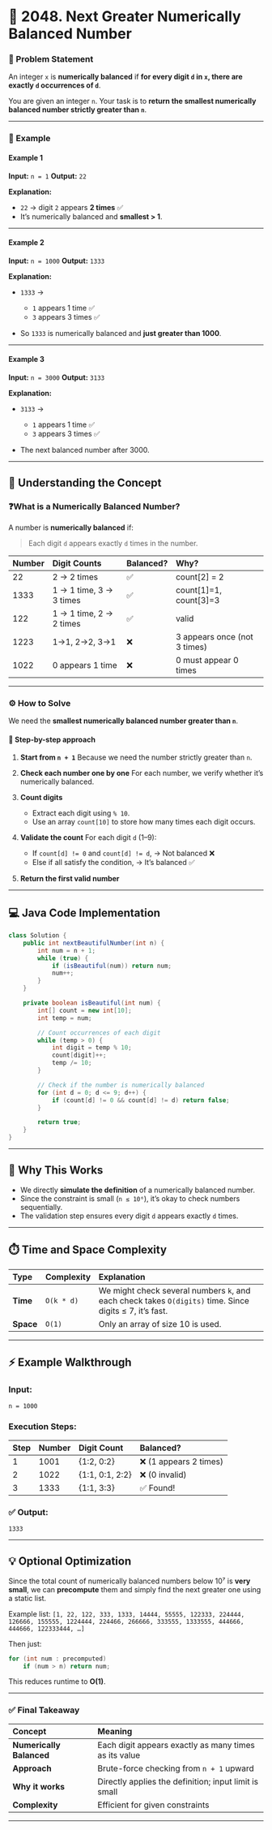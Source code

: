 # 🧮 2048. Next Greater Numerically Balanced Number

### 🧠 Problem Statement

An integer `x` is **numerically balanced** if **for every digit `d` in `x`, there are exactly `d` occurrences of `d`**.

You are given an integer `n`.
Your task is to **return the smallest numerically balanced number strictly greater than `n`**.

---

### 📘 Example

#### Example 1

**Input:** `n = 1`
**Output:** `22`

**Explanation:**

* `22` → digit `2` appears **2 times** ✅
* It’s numerically balanced and **smallest > 1**.

---

#### Example 2

**Input:** `n = 1000`
**Output:** `1333`

**Explanation:**

* `1333` →

  * `1` appears 1 time ✅
  * `3` appears 3 times ✅
* So `1333` is numerically balanced and **just greater than 1000**.

---

#### Example 3

**Input:** `n = 3000`
**Output:** `3133`

**Explanation:**

* `3133` →

  * `1` appears 1 time ✅
  * `3` appears 3 times ✅
* The next balanced number after 3000.

---

## 🧩 Understanding the Concept

### ❓What is a Numerically Balanced Number?

A number is **numerically balanced** if:

> Each digit `d` appears exactly `d` times in the number.

| Number | Digit Counts            | Balanced? | Why?                         |
| :----- | :---------------------- | :-------- | :--------------------------- |
| 22     | 2 → 2 times             | ✅         | count[2] = 2                 |
| 1333   | 1 → 1 time, 3 → 3 times | ✅         | count[1]=1, count[3]=3       |
| 122    | 1 → 1 time, 2 → 2 times | ✅         | valid                        |
| 1223   | 1→1, 2→2, 3→1           | ❌         | 3 appears once (not 3 times) |
| 1022   | 0 appears 1 time        | ❌         | 0 must appear 0 times        |

---

### ⚙️ How to Solve

We need the **smallest numerically balanced number greater than `n`**.

#### 🧩 Step-by-step approach

1. **Start from `n + 1`**
   Because we need the number strictly greater than `n`.

2. **Check each number one by one**
   For each number, we verify whether it’s numerically balanced.

3. **Count digits**

   * Extract each digit using `% 10`.
   * Use an array `count[10]` to store how many times each digit occurs.

4. **Validate the count**
   For each digit `d` (1–9):

   * If `count[d] != 0` and `count[d] != d`,
     → Not balanced ❌
   * Else if all satisfy the condition,
     → It’s balanced ✅

5. **Return the first valid number**

---

## 💻 Java Code Implementation

```java
class Solution {
    public int nextBeautifulNumber(int n) {
        int num = n + 1;
        while (true) {
            if (isBeautiful(num)) return num;
            num++;
        }
    }

    private boolean isBeautiful(int num) {
        int[] count = new int[10];
        int temp = num;

        // Count occurrences of each digit
        while (temp > 0) {
            int digit = temp % 10;
            count[digit]++;
            temp /= 10;
        }

        // Check if the number is numerically balanced
        for (int d = 0; d <= 9; d++) {
            if (count[d] != 0 && count[d] != d) return false;
        }

        return true;
    }
}
```

---

## 🧠 Why This Works

* We directly **simulate the definition** of a numerically balanced number.
* Since the constraint is small (`n ≤ 10⁶`), it’s okay to check numbers sequentially.
* The validation step ensures every digit `d` appears exactly `d` times.

---

## ⏱️ Time and Space Complexity

| Type      | Complexity | Explanation                                                                                             |
| :-------- | :--------- | :------------------------------------------------------------------------------------------------------ |
| **Time**  | `O(k * d)` | We might check several numbers `k`, and each check takes `O(digits)` time. Since digits ≤ 7, it’s fast. |
| **Space** | `O(1)`     | Only an array of size 10 is used.                                                                       |

---

## ⚡ Example Walkthrough

### Input:

```
n = 1000
```

### Execution Steps:

| Step | Number | Digit Count     | Balanced?             |
| :--- | :----- | :-------------- | :-------------------- |
| 1    | 1001   | {1:2, 0:2}      | ❌ (1 appears 2 times) |
| 2    | 1022   | {1:1, 0:1, 2:2} | ❌ (0 invalid)         |
| 3    | 1333   | {1:1, 3:3}      | ✅ Found!              |

### ✅ Output:

```
1333
```

---

## 💡 Optional Optimization

Since the total count of numerically balanced numbers below 10⁷ is **very small**,
we can **precompute** them and simply find the next greater one using a static list.

Example list:
`[1, 22, 122, 333, 1333, 14444, 55555, 122333, 224444, 126666, 155555, 1224444, 224466, 266666, 333555, 1333555, 444666, 444666, 122333444, …]`

Then just:

```java
for (int num : precomputed)
    if (num > n) return num;
```

This reduces runtime to **O(1)**.

---

### ✅ Final Takeaway

| Concept                  | Meaning                                               |
| :----------------------- | :---------------------------------------------------- |
| **Numerically Balanced** | Each digit appears exactly as many times as its value |
| **Approach**             | Brute-force checking from `n + 1` upward              |
| **Why it works**         | Directly applies the definition; input limit is small |
| **Complexity**           | Efficient for given constraints                       |

---